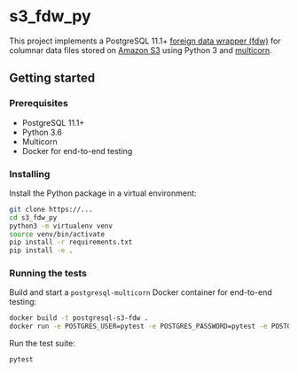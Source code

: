 # s3_fdw_py

This project implements a PostgreSQL 11.1+ [foreign data wrapper (fdw)](https://wiki.postgresql.org/wiki/Foreign_data_wrappers) for columnar data files stored on [Amazon S3](https://aws.amazon.com/s3/) using Python 3 and [multicorn](https://github.com/Kozea/Multicorn).

## Getting started

### Prerequisites

* PostgreSQL 11.1+
* Python 3.6
* Multicorn
* Docker for end-to-end testing

### Installing

Install the Python package in a virtual environment:

```bash
git clone https://...
cd s3_fdw_py
python3 -m virtualenv venv
source venv/bin/activate
pip install -r requirements.txt
pip install -e .
```

### Running the tests

Build and start a `postgresql-multicorn` Docker container for end-to-end testing:

```bash
docker build -t postgresql-s3-fdw .
docker run -e POSTGRES_USER=pytest -e POSTGRES_PASSWORD=pytest -e POSTGRES_DB=pytest -p 5432:5432 --rm -d postgresql-multicorn
```

Run the test suite:

```bash
pytest
```
